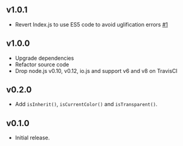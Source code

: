 ## v1.0.1

- Revert Index.js to use ES5 code to avoid uglification errors [#1](https://github.com/morishitter/is-color/pull/1)

## v1.0.0

- Upgrade dependencies
- Refactor source code
- Drop node.js v0.10, v0.12, io.js and support v6 and v8 on TravisCI

## v0.2.0

- Add `isInherit()`, `isCurrentColor()` and  `isTransparent()`.

## v0.1.0

- Initial release.
